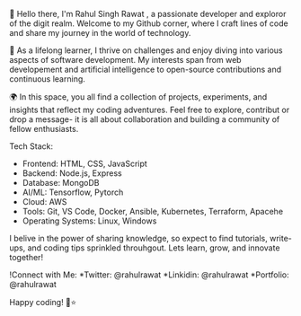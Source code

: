 👋 Hello there, I'm Rahul Singh Rawat , a passionate developer and exploror of the digit realm.
Welcome to my Github corner, where I craft lines of code and share my journey in the world of technology.

🚀 As a lifelong learner, I thrive on challenges and enjoy diving into various aspects of software development. My interests span from web developement and artificial intelligence to open-source contributions and continuous learning.

🌍 In this space, you all find a collection of projects, experiments, and insights that reflect my coding adventures. Feel free to explore, contribut or drop a message- it is all about collaboration and building a community of fellow enthusiasts.

Tech Stack:

* Frontend: HTML, CSS, JavaScript
* Backend: Node.js, Express
* Database: MongoDB
* AI/ML: Tensorflow, Pytorch
* Cloud: AWS
* Tools: Git, VS Code, Docker, Ansible, Kubernetes, Terraform, Apacehe
* Operating Systems: Linux, Windows

I belive in the power of sharing knowledge, so expect to find tutorials, write-ups, and coding tips sprinkled throuhgout. Lets learn, grow, and innovate together!

!Connect with Me:
*Twitter: @rahulrawat
*Linkidin: @rahulrawat
*Portfolio: @rahulrawat

Happy coding! 🚀⭐

